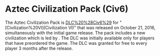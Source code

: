 # Aztec Civilization Pack (Civ6)

The Aztec Civilization Pack is [DLC%20%28Civ6%29](DLC) for "[Civilization%20VI](Civilization VI)" that was released on October 21, 2016, simultaneously with the initial game release. The pack includes a new civilization which is led by .
The DLC was initially available only for players that have preordered the game. The DLC was granted for free to every player 3 months after the release.
